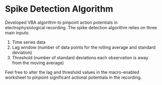 # Spike Detection Algorithm 

Developed VBA algorithm to pinpoint action potentials in electrophysiological recording. The spike detection algorithm relies on three main inputs: 

1. Time series data
2. Lag window (number of data points for the rolling average and standard deviation)
3. Threshold (number of standard deviations each observation is away from the moving average)

Feel free to alter the lag and threshold values in the macro-enabled worksheet to pinpoint significant actional potentials in the recording.
